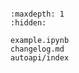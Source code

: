 ```{include} ../README.md
```

```{toctree}
:maxdepth: 1
:hidden:

example.ipynb
changelog.md
autoapi/index
```
